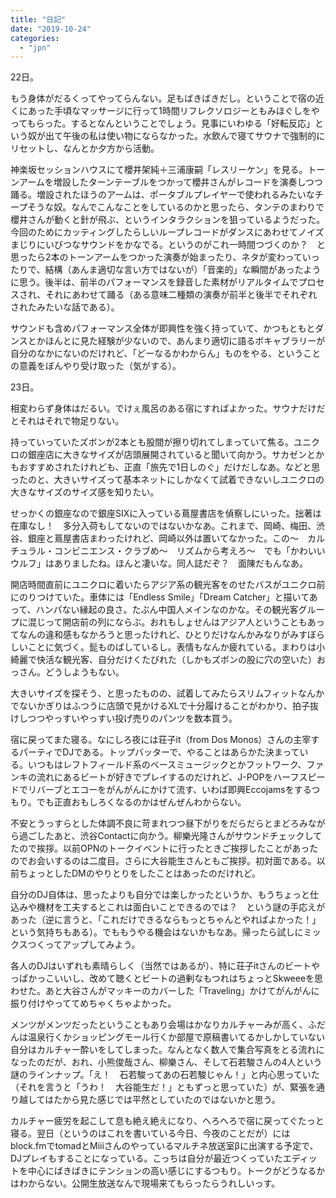 ```yaml
---
title: "日記"
date: "2019-10-24"
categories: 
  - "jpn"
---
```


22日。

もう身体がだるくってやってらんない。足もばきばきだし。ということで宿の近くにあった手頃なマッサージに行って1時間リフレクソロジーともみほぐしをやってもらった。するとなんということでしょう。見事にいわゆる「好転反応」という奴が出て午後の私は使い物にならなかった。水飲んで寝てサウナで強制的にリセットし、なんとか夕方から活動。

神楽坂セッションハウスにて櫻井架純＋三浦康嗣「レスリーケン」を見る。トーンアームを増設したターンテーブルをつかって櫻井さんがレコードを演奏しつつ踊る。増設されたほうのアームは、ポータブルプレイヤーで使われるみたいなチープそうな奴。なんでこんなことをしているのかと思ったら、タンテのまわりで櫻井さんが動くと針が飛ぶ、というインタラクションを狙っているようだった。今回のためにカッティングしたらしいループレコードがダンスにあわせてノイズまじりにいびつなサウンドをかなでる。というのがこれ一時間つづくのか？　と思ったら2本のトーンアームをつかった演奏が始まったり、ネタが変わっていったりで、結構（あんま適切な言い方ではないが）「音楽的」な瞬間があったように思う。後半は、前半のパフォーマンスを録音した素材がリアルタイムでプロセスされ、それにあわせて踊る（ある意味二種類の演奏が前半と後半でそれぞれされたみたいな話である）。

サウンドも含めパフォーマンス全体が即興性を強く持っていて、かつもともとダンスとかほんとに見た経験が少ないので、あんまり適切に語るボキャブラリーが自分のなかにないのだけれど、「どーなるかわからん」ものをやる、ということの意義をぼんやり受け取った（気がする）。

23日。

相変わらず身体はだるい。でけぇ風呂のある宿にすればよかった。サウナだけだとそれはそれで物足りない。

持っていっていたズボンが2本とも股間が擦り切れてしまっていて焦る。ユニクロの銀座店に大きなサイズが店頭展開されていると聞いて向かう。サカゼンとかもおすすめされたけれども、正直「旅先で1日しのぐ」だけだしなあ。などと思ったのと、大きいサイズって基本ネットにしかなくて試着できないしユニクロの大きなサイズのサイズ感を知りたい。

せっかくの銀座なので銀座SIXに入っている蔦屋書店を偵察しにいった。拙著は在庫なし！　多分入荷もしてないのではないかなあ。これまで、岡崎、梅田、渋谷、銀座と蔦屋書店まわったけれど、岡崎以外は置いてなかった。この～　カルチュラル・コンビニエンス・クラブめ～　リズムから考えろ～　でも「かわいいウルフ」はありましたね。ほんと凄いな。同人誌だぞ？　面陳だもんなあ。

開店時間直前にユニクロに着いたらアジア系の観光客をのせたバスがユニクロ前にのりつけていた。車体には「Endless Smile」「Dream Catcher」と描いてあって、ハンパない縁起の良さ。たぶん中国人メインなのかな。その観光客グループに混じって開店前の列にならぶ。おれもしょせんはアジア人ということもあってなんの違和感もなかろうと思ったけれど、ひとりだけなんかみなりがみすぼらしいことに気づく。髭ものばしているし。表情もなんか疲れている。まわりは小綺麗で快活な観光客、自分だけくたびれた（しかもズボンの股に穴の空いた）おっさん。どうしようもない。

大きいサイズを探そう、と思ったものの、試着してみたらスリムフィットなんかでないかぎりはふつうに店頭で見かけるXLで十分履けることがわかり、拍子抜けしつつやっすいやっすい投げ売りのパンツを数本買う。

宿に戻ってまた寝る。なにしろ夜には荘子it（from Dos Monos）さんの主宰するパーティでDJである。トップバッターで、やることはあらかた決まっている。いつもはレフトフィールド系のベースミュージックとかフットワーク、ファンキの流れにあるビートが好きでプレイするのだけれど、J-POPをハーフスピードでリバーブとエコーをがんがんにかけて流す、いわば即興Eccojamsをするつもり。でも正直おもしろくなるのかはぜんぜんわからない。

不安とうっすらとした体調不良に苛まれつつ昼下がりをだらだらとまどろみながら過ごしたあと、渋谷Contactに向かう。柳樂光隆さんがサウンドチェックしてたので挨拶。以前OPNのトークイベントに行ったときご挨拶したことがあったのでお会いするのは二度目。さらに大谷能生さんともご挨拶。初対面である。以前ちょっとしたDMのやりとりをしたことはあったのだけれど。

自分のDJ自体は、思ったよりも自分では楽しかったというか、もうちょっと仕込みや機材を工夫するとこれは面白いことできるのでは？　という謎の手応えがあった（逆に言うと、「これだけできるならもっとちゃんとやればよかった！」という気持ちもある）。でももうやる機会はないかもなあ。帰ったら試しにミックスつくってアップしてみよう。

各人のDJはいずれも素晴らしく（当然ではあるが）、特に荘子itさんのビートやっぱかっこいいし、改めて聴くとビートの過剰なもつれはちょっとSkweeeを思わせた。あと大谷さんがマッキーのカバーした「Traveling」かけてがんがんに振り付けやっててめちゃくちゃよかった。

メンツがメンツだったということもあり会場はかなりカルチャーみが高く、ふだんは温泉行くかショッピングモール行くか部屋で原稿書いてるかしかしていない自分はカルチャー酔いをしてしまった。なんとなく数人で集合写真をとる流れになったのだが、おれ、小熊俊哉さん、柳樂さん、そして石若駿さんの4人という謎のラインナップ。「え！　石若駿ってあの石若駿じゃん！」と内心思っていた（それを言うと「うわ！　大谷能生だ！」ともずっと思っていた）が、緊張を通り越してはたから見た感じでは平然としていたのではないかと思う。

カルチャー疲労を起こして息も絶え絶えになり、へろへろで宿に戻ってぐたっと寝る。翌日（というのはこれを書いている今日、今夜のことだが）にはblock.fmでtomadとMiiiさんのやっているマルチネ放送室βに出演する予定で、DJプレイもすることになっている。こっちは自分が最近つくっていたエディットを中心にばきばきにテンションの高い感じにするつもり。トークがどうなるかはわからない。公開生放送なんで現場来てもらったらうれしいっす。
